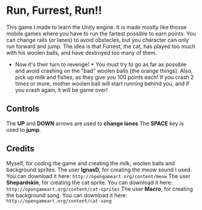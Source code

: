 # Run, Furrest, Run!!

This game I made to learn the Unity engine.
It is made mostly like thosse mobile games where you have to run the fartest possible to earn points. You can change rails (or lanes) to avoid obstacles, but you character can only run forward and jump.
The idea is that Furrest, the cat, has played too much with his woolen balls, and have destroyed too many of them.
* Now it's their turn to revenge! *
You must try to go as far as possible and avoid crashing on the "bad" woolen balls (the orange things). Also, pick up milk and fishes, as they give you 100 points each!
If you crash 2 times or more, mother woolen ball will start running behind you, and if you crash again, it will be game over!

## Controls
The **UP** and **DOWN** arrows are used to **change lanes**
The **SPACE** key is used to **jump**.

## Credits
Myself, for coding the game and creating the milk, woolen balls and background sprites.
The user **IgnasD**, for creating the meow sound I used. You can download it here: `http://opengameart.org/content/meow`
The user **Shepardskin**, for creating the cat sprite. You can download it here: `http://opengameart.org/content/cat-sprites`
The user **Macro**, for creating the background song. You can download it here: `http://opengameart.org/content/cat-song`